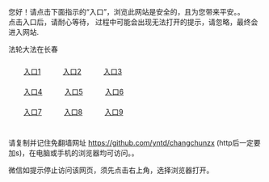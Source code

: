 您好！请点击下面指示的“入口”，浏览此网站是安全的，且为您带来平安。。 <br/>
点击入口后，请耐心等待， 过程中可能会出现无法打开的提示，请忽略，最终会进入网站. </br>

法轮大法在长春<br/>
<div style="padding:10px"><a style="margin:20px" target="_blank" href="https://d1vwyi2yfsfg3n.cloudfront.net/2Qpsp?jglwu" id="ccLink1" rel="nofollow">入口1</a> <a target="_blank" style="margin:20px" href="https://d1p95jpgi3rjft.cloudfront.net/2Qpsp?ajzqsdts" id="ccLink2" rel="nofollow">入口2</a> <a style="margin:20px" target="_blank" href="https://d1afiee3ojcfn2.cloudfront.net/2Qpsp?wlpulvcs" id="ccLink3" rel="nofollow">入口3</a></div>

<div style="padding:10px" ><a style="margin:20px" target="_blank" href="https://d1vwyi2yfsfg3n.cloudfront.net/2Qpsp?jglwu" id="ccLink4" rel="nofollow">入口4</a> <a style="margin:20px" href="https://d1p95jpgi3rjft.cloudfront.net/2Qpsp?ajzqsdts" target="_blank" id="ccLink5" rel="nofollow">入口5</a> <a style="margin:20px" href="https://d1afiee3ojcfn2.cloudfront.net/2Qpsp?wlpulvcs" target="_blank" id="ccLink6" rel="nofollow">入口6</a></div>

<div style="padding:10px"><a style="margin:20px" target="_blank" href="https://d1vwyi2yfsfg3n.cloudfront.net/2Qpsp?jglwu" id="ccLink7" rel="nofollow">入口7</a> <a style="margin:20px" href="https://d1p95jpgi3rjft.cloudfront.net/2Qpsp?ajzqsdts" target="_blank" id="ccLink8" rel="nofollow">入口8</a> <a style="margin:20px" target="_blank" href="https://d1afiee3ojcfn2.cloudfront.net/2Qpsp?wlpulvcs" id="ccLink9" rel="nofollow">入口9</a></div>

<br/>



请复制并记住免翻墙网址 https://github.com/yntd/changchunzx (http后一定要加s)，在电脑或手机的浏览器均可访问。。<br/>

微信如提示停止访问该网页，须先点击右上角，选择浏览器打开。
